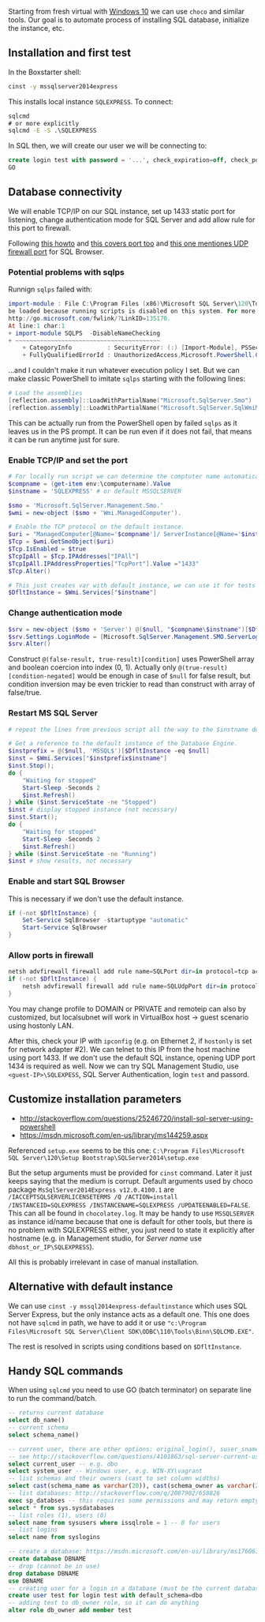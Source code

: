 Starting from fresh virtual with [Windows 10](virtualbox/windows10-base/Windows10-base-packer.md)
we can use `choco` and similar tools. Our goal is to automate process of installing SQL database,
initialize the instance, etc.

## Installation and first test

In the Boxstarter shell:
```dos.bat
cinst -y mssqlserver2014express
```

This installs local instance `SQLEXPRESS`. To connect:
```dos.bat
sqlcmd
# or more explicitly
sqlcmd -E -S .\SQLEXPRESS
```

In SQL then, we will create our user we will be connecting to:
```sql
create login test with password = '...', check_expiration=off, check_policy=off;
GO
```

## Database connectivity

We will enable TCP/IP on our SQL instance, set up 1433 static port for listening, change
authentication mode for SQL Server and add allow rule for this port to firewall.

Following [this howto](https://technet.microsoft.com/en-us/library/dd206997%28v=sql.105%29.aspx)
and [this covers port too](http://blog.dbi-services.com/sql-server-2012-configuring-your-tcp-port-via-powershell/)
and [this one mentiones UDP firewall port](http://blog.citrix24.com/configure-sql-express-to-accept-remote-connections/)
for SQL Browser.

### Potential problems with sqlps

Runnign `sqlps` failed with:
```powershell
import-module : File C:\Program Files (x86)\Microsoft SQL Server\120\Tools\PowerShell\Modules\SQLPS\Sqlps.ps1 cannot
be loaded because running scripts is disabled on this system. For more information, see about_Execution_Policies at
http://go.microsoft.com/fwlink/?LinkID=135170.
At line:1 char:1
+ import-module SQLPS  -DisableNameChecking
+ ~~~~~~~~~~~~~~~~~~~~~~~~~~~~~~~~~~~~~~~~~
    + CategoryInfo          : SecurityError: (:) [Import-Module], PSSecurityException
    + FullyQualifiedErrorId : UnauthorizedAccess,Microsoft.PowerShell.Commands.ImportModuleCommand
```
...and I couldn't make it run whatever execution policy I set. But we can make classic PowerShell
to imitate `sqlps` starting with the following lines:
```powershell
# Load the assemblies
[reflection.assembly]::LoadWithPartialName("Microsoft.SqlServer.Smo")
[reflection.assembly]::LoadWithPartialName("Microsoft.SqlServer.SqlWmiManagement")
```
This can be actually run from the PowerShell open by failed `sqlps` as it leaves us in the PS
prompt. It can be run even if it does not fail, that means it can be run anytime just for sure.

### Enable TCP/IP and set the port

```powershell
# For locally run script we can determine the comptuter name automatically, otherwise set it here
$compname = (get-item env:\computername).Value
$instname = 'SQLEXPRESS' # or default MSSQLSERVER

$smo = 'Microsoft.SqlServer.Management.Smo.'
$wmi = new-object ($smo + 'Wmi.ManagedComputer').

# Enable the TCP protocol on the default instance.
$uri = "ManagedComputer[@Name='$compname']/ ServerInstance[@Name='$instname']/ServerProtocol[@Name='Tcp']"
$Tcp = $wmi.GetSmoObject($uri)
$Tcp.IsEnabled = $true
$TcpIpAll = $Tcp.IPAddresses["IPAll"]
$TcpIpAll.IPAddressProperties["TcpPort"].Value ="1433"
$Tcp.Alter()

# This just creates var with default instance, we can use it for tests later
$DfltInstance = $Wmi.Services["$instname"]
```

### Change authentication mode

```powershell
$srv = new-object ($smo + 'Server') @($null, "$compname\$instname")[$DfltInstance -eq $null] 
$srv.Settings.LoginMode = [Microsoft.SqlServer.Management.SMO.ServerLoginMode]::Mixed
$srv.Alter()
```

Construct `@(false-result, true-result)[condition]` uses PowerShell array and boolean coercion
into index (0, 1). Actually only `@(true-result)[condition-negated]` would be enough in case
of `$null` for false result, but condition inversion may be even trickier to read than construct
with array of false/true.

### Restart MS SQL Server

```powershell
# repeat the lines from previous script all the way to the $instname definition

# Get a reference to the default instance of the Database Engine.
$instprefix = @($null, 'MSSQL$')[$DfltInstance -eq $null]
$inst = $Wmi.Services["$instprefix$instname"]
$inst.Stop();
do {
	"Waiting for stopped"
	Start-Sleep -Seconds 2
	$inst.Refresh()
} while ($inst.ServiceState -ne "Stopped") 
$inst # display stopped instance (not necessary) 
$inst.Start();
do {
	"Waiting for stopped"
	Start-Sleep -Seconds 2
	$inst.Refresh()
} while ($inst.ServiceState -ne "Running")
$inst # show results, not necessary
```

### Enable and start SQL Browser

This is necessary if we don't use the default instance.

```powershell
if (-not $DfltInstance) {
	Set-Service SqlBrowser -startuptype "automatic"
	Start-Service SqlBrowser
}
```

### Allow ports in firewall

```powershell
netsh advfirewall firewall add rule name=SQLPort dir=in protocol=tcp action=allow localport=1433 remoteip=localsubnet profile=PUBLIC
if (-not $DfltInstance) {
	netsh advfirewall firewall add rule name=SQLUdpPort dir=in protocol=udp action=allow localport=1434 remoteip=localsubnet profile=PUBLIC
}
```
You may change profile to DOMAIN or PRIVATE and remoteip can also by customized, but localsubnet
will work in VirtualBox host -> guest scenario using hostonly LAN.

After this, check your IP with `ipconfig` (e.g. on Ethernet 2, if `hostonly` is set for network
adapter #2). We can telnet to this IP from the host machine using port 1433. If we don't use the
default SQL instance, opening UDP port 1434 is required as well. Now we can try SQL Management
Studio, use `<guest-IP>\SQLEXPESS`, SQL Server Authentication, login `test` and passord.


## Customize installation parameters

* http://stackoverflow.com/questions/25246720/install-sql-server-using-powershell
* https://msdn.microsoft.com/en-us/library/ms144259.aspx

Referenced `setup.exe` seems to be this one:
`C:\Program Files\Microsoft SQL Server\120\Setup Bootstrap\SQLServer2014\setup.exe`

But the setup arguments must be provided for `cinst` command. Later it just keeps saying that
the medium is corrupt. Default arguments used by choco package `MsSqlServer2014Express v12.0.4100.1`
are `/IACCEPTSQLSERVERLICENSETERMS /Q /ACTION=install /INSTANCEID=SQLEXPRESS /INSTANCENAME=SQLEXPRESS /UPDATEENABLED=FALSE`.
This can all be found in `chocolatey.log`. It may be handy to use `MSSQLSERVER` as instance id/name
because that one is default for other tools, but there is no problem with SQLEXPRESS either, you
just need to state it explicitly after hostname (e.g. in Management studio, for _Server name_ use
`dbhost_or_IP\SQLEXPRESS`).

All this is probably irrelevant in case of manual installation.

## Alternative with default instance

We can use `cinst -y mssql2014express-defaultinstance` which uses SQL Server Express, but the
only instance acts as a default one. This one does not have `sqlcmd` in path, we have to add
it or use `"c:\Program Files\Microsoft SQL Server\Client SDK\ODBC\110\Tools\Binn\SQLCMD.EXE"`.

The rest is resolved in scripts using conditions based on `$DfltInstance`.

## Handy SQL commands

When using `sqlcmd` you need to use GO (batch terminator) on separate line to run the command/batch.
```sql
-- returns current database
select db_name()
-- current schema
select schema_name()

-- current user, there are other options: original_login(), suser_sname()
-- see http://stackoverflow.com/questions/4101863/sql-server-current-user-name
select current_user -- e.g. dbo
select system_user -- Windows user, e.g. WIN-XY\vagrant
-- list schemas and their owners (cast to set column widths)
select cast(schema_name as varchar(20)), cast(schema_owner as varchar(20)) from information_schema.schemata
-- list databases: http://stackoverflow.com/q/2087902/658826
exec sp_databses -- this requires some permissions and may return empty result if missing
select * from sys.sysdatabases
-- list roles (1), users (0)
select name from sysusers where issqlrole = 1 -- 0 for users
-- list logins
select name from syslogins

-- create a database: https://msdn.microsoft.com/en-us/library/ms176061.aspx
create database DBNAME
-- drop (cannot be in use)
drop database DBNAME
use DBNAME
-- creating user for a login in a database (must be the current database)
create user test for login test with default_schema=dbo
-- adding test to db_owner role, so it can do anything
alter role db_owner add member test
```